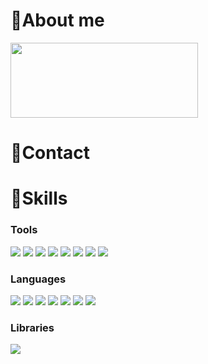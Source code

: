 # 👋About me

<a href="https://www.gitanimals.org/en_US?utm_medium=image&utm_source=kqe123&utm_content=line">
  <img
    src="https://render.gitanimals.org/lines/kqe123?pet-id=674158735707163189"
    width="300"
    height="120"
  />
</a>
  
# 📱Contact

# 📖Skills

### Tools
<img src="https://img.shields.io/badge/Android Studio-3DDC84?style=for-the-badge&logo=Android Studio&logoColor=white"/> <img src="https://img.shields.io/badge/Docker-2496ED?style=for-the-badge&logo=Docker&logoColor=white"/> <img src="https://img.shields.io/badge/Firebase-FFCA28?style=for-the-badge&logo=firebase&logoColor=black"/> <img src="https://img.shields.io/badge/GitHub-181717?style=for-the-badge&logo=GitHub&logoColor=white"/> <img src="https://img.shields.io/badge/PyCharm-000000?style=for-the-badge&logo=PyCharm&logoColor=white"/> <img src="https://img.shields.io/badge/Visual Studio Code-007ACC?style=for-the-badge&logo=Visual Studio Code&logoColor=white"/> <img src="https://img.shields.io/badge/streamlit%20-%23FF0000.svg?style=for-the-badge&logo=streamlit&logoColor=white"/> <img src="https://img.shields.io/badge/django-092E20?style=for-the-badge&logo=django&logoColor=white"/>

### Languages
<img src="https://img.shields.io/badge/C-A8B9CC?style=for-the-badge&logo=C&logoColor=white"/> <img src="https://img.shields.io/badge/HTML5-E34F26?style=for-the-badge&logo=html5&logoColor=white"/> <img src="https://img.shields.io/badge/Python-3776AB?style=for-the-badge&logo=Python&logoColor=white"/> <img src="https://img.shields.io/badge/java-007396?style=for-the-badge&logo=java&logoColor=white"/>
<img src="https://img.shields.io/badge/MariaDB-003545?style=for-the-badge&logo=mariaDB&logoColor=white"/> <img src="https://img.shields.io/badge/MySQL-4479A1?style=for-the-badge&logo=MySQL&logoColor=white"/> <img src="https://img.shields.io/badge/ORACLE-F80000?style=for-the-badge&logo=oracle&logoColor=white"/>

### Libraries
<img src="https://img.shields.io/badge/Selenium-43B02A?style=for-the-badge&logo=Selenium&logoColor=white"/>



